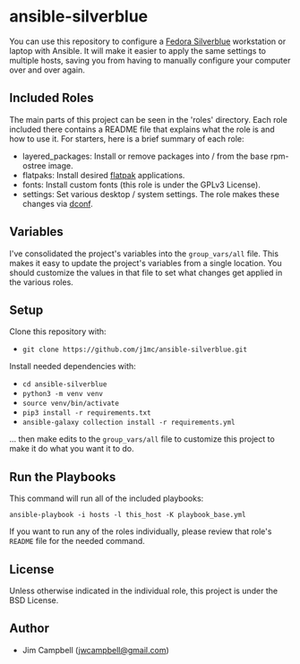 ansible-silverblue
==================

You can use this repository to configure a [Fedora Silverblue](https://silverblue.fedoraproject.org/)
workstation or laptop with Ansible. It will make it easier to apply the same settings to multiple
hosts, saving you from having to manually configure your computer over and over again.

Included Roles
--------------

The main parts of this project can be seen in the 'roles' directory. Each role included there
contains a README file that explains what the role is and how to use it. For starters, here is a
brief summary of each role:

  - layered_packages: Install or remove packages into / from the base rpm-ostree image.
  - flatpaks: Install desired [flatpak](https://flatpak.org/) applications.
  - fonts: Install custom fonts (this role is under the GPLv3 License).
  - settings: Set various desktop / system settings. The role makes these changes via
    [dconf](https://wiki.gnome.org/Projects/dconf).

Variables
---------

I've consolidated the project's variables into the `group_vars/all` file. This makes it easy to
update the project's variables from a single location. You should customize the values in that
file to set what changes get applied in the various roles.

Setup
-----

Clone this repository with:

  - `git clone https://github.com/j1mc/ansible-silverblue.git`

Install needed dependencies with:

  - `cd ansible-silverblue`
  - `python3 -m venv venv`
  - `source venv/bin/activate`
  - `pip3 install -r requirements.txt`
  - `ansible-galaxy collection install -r requirements.yml`

... then make edits to the `group_vars/all` file to customize this project to make it do what you
want it to do.

Run the Playbooks
-----------------

This command will run all of the included playbooks:

`ansible-playbook -i hosts -l this_host -K playbook_base.yml`

If you want to run any of the roles individually, please review that role's `README` file for the
needed command.

License
-------

Unless otherwise indicated in the individual role, this project is under the BSD License.

Author
------

  * Jim Campbell (jwcampbell@gmail.com)
